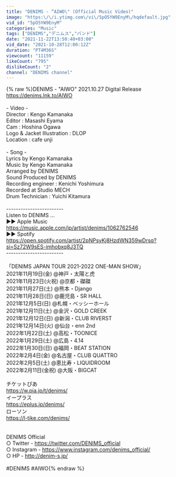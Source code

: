 ```yaml
---
title: "DENIMS - “AIWO\" (Official Music Video)"
image: "https:\/\/i.ytimg.com\/vi\/5pO5YW9EnyM\/hqdefault.jpg"
vid_id: "5pO5YW9EnyM"
categories: "Music"
tags: ["DENIMS","デニムス","バンド"]
date: "2021-11-22T13:50:40+03:00"
vid_date: "2021-10-28T12:00:12Z"
duration: "PT4M36S"
viewcount: "11159"
likeCount: "795"
dislikeCount: "2"
channel: "DENIMS channel"
---
```

{% raw %}DENIMS - &quot;AIWO&quot; 2021.10.27 Digital Release<br /><a rel="nofollow" target="blank" href="https://denims.lnk.to/AIWO">https://denims.lnk.to/AIWO</a><br /><br />- Video -<br />Director : Kengo Kamanaka<br />Editor : Masashi Eyama<br />Cam : Hoshina Ogawa<br />Logo &amp; Jacket Illustration : DLOP<br />Location : cafe unji<br /><br />- Song -<br />Lyrics by Kengo Kamanaka<br />Music by Kengo Kamanaka<br />Arranged by DENIMS<br />Sound Produced by DENIMS<br />Recording engineer : Kenichi Yoshimura<br />Recorded at Studio MECH<br />Drum Technician : Yuichi Kitamura<br /><br />------------------------<br />Listen to DENIMS ...<br />▶︎▶︎ Apple Music <br /><a rel="nofollow" target="blank" href="https://music.apple.com/jp/artist/denims/1062762546">https://music.apple.com/jp/artist/denims/1062762546</a><br />▶︎▶︎ Spotify <br /><a rel="nofollow" target="blank" href="https://open.spotify.com/artist/2pNPsyKj8HzdWN359wDrsq?si=Sz72W9sES-imhobxq8J3TQ">https://open.spotify.com/artist/2pNPsyKj8HzdWN359wDrsq?si=Sz72W9sES-imhobxq8J3TQ</a><br />------------------------<br /><br />「DENIMS JAPAN TOUR 2021-2022 ONE-MAN SHOW」<br />2021年11月19日(金) @神戸・太陽と虎<br />2021年11月23日(火祝) @京都・磔磔 <br />2021年11月27日(土) @熊本・Django<br />2021年11月28日(日) @鹿児島・SR HALL<br />2021年12月5日(日) @札幌・ベッシーホール<br />2021年12月11日(土) @金沢・GOLD CREEK<br />2021年12月12日(日) @新潟・CLUB RIVERST<br />2021年12月14日(火) @仙台・enn 2nd<br />2022年1月22日(土) @高松・TOONICE<br />2022年1月29日(土) @広島・4.14<br />2022年1月30日(日) @福岡・BEAT STATION<br />2022年2月4日(金) @名古屋・CLUB QUATTRO<br />2022年2月5日(土) @恵比寿・LIQUIDROOM<br />2022年2月11日(金祝) @大阪・BIGCAT<br /><br />チケットぴあ<br /><a rel="nofollow" target="blank" href="https://w.pia.jp/t/denims/">https://w.pia.jp/t/denims/</a><br />イープラス<br /><a rel="nofollow" target="blank" href="https://eplus.jp/denims/">https://eplus.jp/denims/</a><br />ローソン<br /><a rel="nofollow" target="blank" href="https://l-tike.com/denims/">https://l-tike.com/denims/</a><br /><br /><br />DENIMS Official <br />○ Twitter - <a rel="nofollow" target="blank" href="https://twitter.com/DENIMS_official">https://twitter.com/DENIMS_official</a><br />○ Instagram - <a rel="nofollow" target="blank" href="https://www.instagram.com/denims_official/">https://www.instagram.com/denims_official/</a><br />○ HP - <a rel="nofollow" target="blank" href="http://denim-s.jp/">http://denim-s.jp/</a><br /><br />#DENIMS #AIWO{% endraw %}
